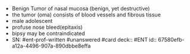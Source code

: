 - Benign Tumor of nasal mucosa (benign, yet destructive)
- the tumor (oma) consists of blood vessels and fibrous tissue
- male adolescent
- profuse nose bleed(epitaxis)
- bipsy may be contraindicated
- SN: #ent-prof-written #unanswered #card
  deck:: #ENT
  id:: 67580efb-a12a-4496-907a-890dbbe8effa